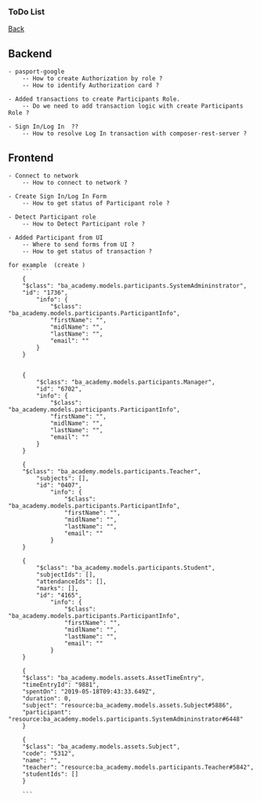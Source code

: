 ### ToDo List  

[Back](/README.md) 


## Backend 

    - pasport-google  
        -- How to create Authorization by role ? 
        -- How to identify Authorization card ?  
    
    - Added transactions to create Participants Role.
        -- Do we need to add transaction logic with create Participants Role ? 
    
    - Sign In/Log In  ??
        -- How to resolve Log In transaction with composer-rest-server ? 

## Frontend 
    
    - Connect to network 
        -- How to connect to network ? 
    
    - Create Sign In/Log In Form
        -- How to get status of Participant role ?  

    - Detect Participant role
        -- How to Detect Participant role ? 
    
    - Added Participant from UI  
        -- Where to send forms from UI ?   
        -- How to get status of transaction ?    

    for example  (create ) 
        ```
        {
        "$class": "ba_academy.models.participants.SystemAdmininstrator",
        "id": "1736",
            "info": {
                "$class": "ba_academy.models.participants.ParticipantInfo",
                "firstName": "",
                "midlName": "",
                "lastName": "",
                "email": ""
            }
        }   

         
        {
            "$class": "ba_academy.models.participants.Manager",
            "id": "6702",
            "info": {
                "$class": "ba_academy.models.participants.ParticipantInfo",
                "firstName": "",
                "midlName": "",
                "lastName": "",
                "email": ""
            }
        }

        {
        "$class": "ba_academy.models.participants.Teacher",
            "subjects": [],
            "id": "0407",
                "info": {
                    "$class": "ba_academy.models.participants.ParticipantInfo",
                    "firstName": "",
                    "midlName": "",
                    "lastName": "",
                    "email": ""
                }
        }

        {
            "$class": "ba_academy.models.participants.Student",
            "subjectIds": [],
            "attendanceIds": [],
            "marks": [],
            "id": "4165",
                "info": {
                    "$class": "ba_academy.models.participants.ParticipantInfo",
                    "firstName": "",
                    "midlName": "",
                    "lastName": "",
                    "email": ""
                }
        }

        {
        "$class": "ba_academy.models.assets.AssetTimeEntry",
        "timeEntryId": "9881",
        "spentOn": "2019-05-18T09:43:33.649Z",
        "duration": 0,
        "subject": "resource:ba_academy.models.assets.Subject#5886",
        "participant": "resource:ba_academy.models.participants.SystemAdmininstrator#6448"
        }

        {
        "$class": "ba_academy.models.assets.Subject",
        "code": "5312",
        "name": "",
        "teacher": "resource:ba_academy.models.participants.Teacher#5842",
        "studentIds": []
        }

        ```
